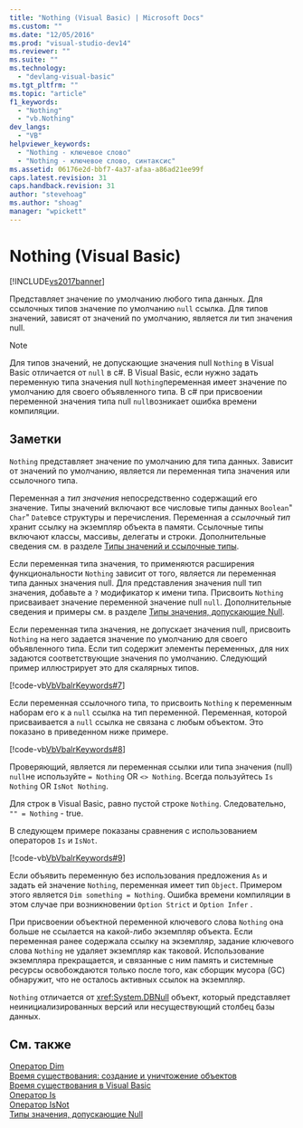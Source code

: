 ```yaml
---
title: "Nothing (Visual Basic) | Microsoft Docs"
ms.custom: ""
ms.date: "12/05/2016"
ms.prod: "visual-studio-dev14"
ms.reviewer: ""
ms.suite: ""
ms.technology: 
  - "devlang-visual-basic"
ms.tgt_pltfrm: ""
ms.topic: "article"
f1_keywords: 
  - "Nothing"
  - "vb.Nothing"
dev_langs: 
  - "VB"
helpviewer_keywords: 
  - "Nothing - ключевое слово"
  - "Nothing - ключевое слово, синтаксис"
ms.assetid: 06176e2d-bbf7-4a37-afaa-a86ad21ee99f
caps.latest.revision: 31
caps.handback.revision: 31
author: "stevehoag"
ms.author: "shoag"
manager: "wpickett"
---
```

# Nothing (Visual Basic)
[!INCLUDE[vs2017banner](../../csharp/includes/vs2017banner.md)]

Представляет значение по умолчанию любого типа данных.  Для ссылочных типов значение по умолчанию `null` ссылка.  Для типов значений, зависят от значений по умолчанию, является ли тип значения null.  
  
> [!NOTE]
>  Для типов значений, не допускающие значения null `Nothing` в Visual Basic отличается от  `null` в c\#.  В Visual Basic, если нужно задать переменную типа значения null `Nothing`переменная имеет значение по умолчанию для своего объявленного типа.  В c\# при присвоении переменной значения типа null `null`возникает ошибка времени компиляции.  
  
## Заметки  
 `Nothing` представляет значение по умолчанию для типа данных.  Зависит от значений по умолчанию, является ли переменная типа значения или ссылочного типа.  
  
 Переменная a *тип значения* непосредственно содержащий его значение.  Типы значений включают все числовые типы данных `Boolean`"  `Char`"  `Date`все структуры и перечисления.  Переменная a *ссылочный тип* хранит ссылку на экземпляр объекта в памяти.  Ссылочные типы включают классы, массивы, делегаты и строки.  Дополнительные сведения см. в разделе [Типы значений и ссылочные типы](../../visual-basic/programming-guide/language-features/data-types/value-types-and-reference-types.md).  
  
 Если переменная типа значения, то применяются расширения функциональности `Nothing` зависит от того, является ли переменная типа данных значения null.  Для представления значения null тип значения, добавьте a `?` модификатор к имени типа.  Присвоить `Nothing` присваивает значение переменной значение null  `null`.  Дополнительные сведения и примеры см. в разделе [Типы значения, допускающие Null](../../visual-basic/programming-guide/language-features/data-types/nullable-value-types.md).  
  
 Если переменная типа значения, не допускает значения null, присвоить `Nothing` на него задается значение по умолчанию для своего объявленного типа.  Если тип содержит элементы переменных, для них задаются соответствующие значения по умолчанию.  Следующий пример иллюстрирует это для скалярных типов.  
  
 [!code-vb[VbVbalrKeywords#7](../../visual-basic/language-reference/codesnippet/VisualBasic/nothing_1.vb)]  
  
 Если переменная ссылочного типа, то присвоить `Nothing` к переменным наборам его к a  `null` ссылка на тип переменной.  Переменная, которой присваивается a `null` ссылка не связана с любым объектом.  Это показано в приведенном ниже примере.  
  
 [!code-vb[VbVbalrKeywords#8](../../visual-basic/language-reference/codesnippet/VisualBasic/nothing_2.vb)]  
  
 Проверяющий, является ли переменная ссылки или типа значения \(null\) `null`не используйте  `= Nothing` OR  `<> Nothing`.  Всегда пользуйтесь `Is Nothing` OR  `IsNot Nothing`.  
  
 Для строк в Visual Basic, равно пустой строке `Nothing`.  Следовательно, `"" = Nothing` \- true.  
  
 В следующем примере показаны сравнения с использованием операторов `Is` и `IsNot`.  
  
 [!code-vb[VbVbalrKeywords#9](../../visual-basic/language-reference/codesnippet/VisualBasic/nothing_3.vb)]  
  
 Если объявить переменную без использования предложения `As` и задать ей значение `Nothing`, переменная имеет тип `Object`.  Примером этого является `Dim something = Nothing`.  Ошибка времени компиляции в этом случае при возникновении `Option Strict` и  `Option Infer` .  
  
 При присвоении объектной переменной ключевого слова `Nothing` она больше не ссылается на какой\-либо экземпляр объекта.  Если переменная ранее содержала ссылку на экземпляр, задание ключевого слова `Nothing` не удаляет экземпляр как таковой.  Использование экземпляра прекращается, и связанные с ним память и системные ресурсы освобождаются только после того, как сборщик мусора \(GC\) обнаружит, что не осталось активных ссылок на экземпляр.  
  
 `Nothing` отличается от  <xref:System.DBNull> объект, который представляет неинициализированных версий или несуществующий столбец базы данных.  
  
## См. также  
 [Оператор Dim](../../visual-basic/language-reference/statements/dim-statement.md)   
 [Время существования: создание и уничтожение объектов](../../visual-basic/programming-guide/language-features/objects-and-classes/object-lifetime-how-objects-are-created-and-destroyed.md)   
 [Время существования в Visual Basic](../../visual-basic/programming-guide/language-features/declared-elements/lifetime.md)   
 [Оператор Is](../../visual-basic/language-reference/operators/is-operator.md)   
 [Оператор IsNot](../../visual-basic/language-reference/operators/isnot-operator.md)   
 [Типы значения, допускающие Null](../../visual-basic/programming-guide/language-features/data-types/nullable-value-types.md)